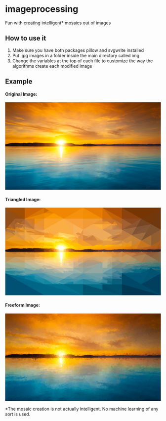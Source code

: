 # imageprocessing
Fun with creating intelligent* mosaics out of images

## How to use it

1. Make sure you have both packages pillow and svgwrite installed
2. Put .jpg images in a folder inside the main directory called img
3. Change the variables at the top of each file to customize the way the algorithms create each modified image 

## Example

#### Original Image:

![Original Image](/readme_images/original.PNG)

#### Triangled Image:

![Triangled Image](/readme_images/triangled.PNG)

#### Freeform Image:

![Triangled Image](/readme_images/freeform.PNG)


*The mosaic creation is not actually intelligent. No machine learning of any sort is used.